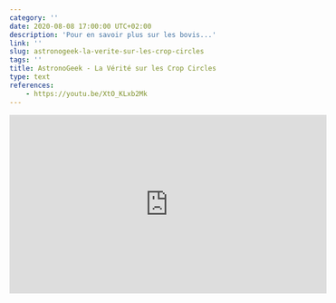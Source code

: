 ```yaml
---
category: ''
date: 2020-08-08 17:00:00 UTC+02:00
description: 'Pour en savoir plus sur les bovis...'
link: ''
slug: astronogeek-la-verite-sur-les-crop-circles
tags: ''
title: AstronoGeek - La Vérité sur les Crop Circles
type: text
references:
    - https://youtu.be/XtO_KLxb2Mk
---
```

<iframe width="560" height="315" src="https://www.youtube-nocookie.com/embed/XtO_KLxb2Mk" frameborder="0" allow="accelerometer; autoplay; encrypted-media; gyroscope; picture-in-picture" allowfullscreen></iframe>

